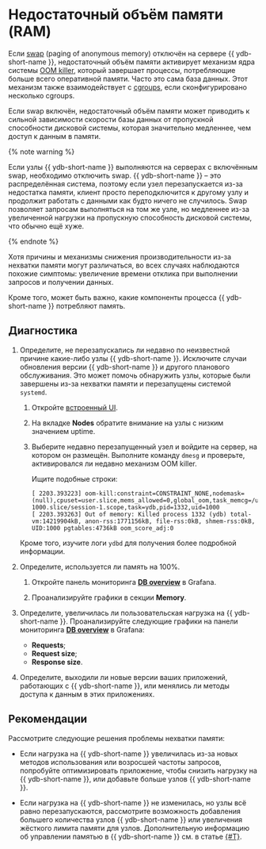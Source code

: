 # Недостаточный объём памяти (RAM)

Если [swap](https://en.wikipedia.org/wiki/Memory_paging#Unix_and_Unix-like_systems) (paging of anonymous memory) отключён на сервере {{ ydb-short-name }}, недостаточный объём памяти активирует механизм ядра системы [OOM killer](https://en.wikipedia.org/wiki/Out_of_memory), который завершает процессы, потребляющие больше всего оперативной памяти. Часто это сама база данных. Этот механизм также взаимодействует с [cgroups](https://en.wikipedia.org/wiki/Cgroups), если сконфигурировано несколько cgroups.

Если swap включён, недостаточный объём памяти может приводить к сильной зависимости скорости базы данных от пропускной способности дисковой системы, которая значительно медленнее, чем доступ к данным в памяти.

{% note warning %}

Если узлы {{ ydb-short-name }} выполняются на серверах с включённым swap, необходимо отключить swap. {{ ydb-short-name }} – это распределённая система, поэтому если узел перезапускается из-за недостатка памяти, клиент просто переподключится к другому узлу и продолжит работать с данными как будто ничего не случилось. Swap позволяет запросам выполняться на том же узле, но медленнее из-за увеличенной нагрузки на пропускную способность дисковой системы, что обычно ещё хуже.

{% endnote %}

Хотя причины и механизмы снижения производительности из-за нехватки памяти могут различаться, во всех случаях наблюдаются похожие симптомы: увеличение времени отклика при выполнении запросов и получении данных.

Кроме того, может быть важно, какие компоненты процесса {{ ydb-short-name }} потребляют память.

## Диагностика

1. Определите, не перезапускались ли недавно по неизвестной причине какие-либо узлы {{ ydb-short-name }}. Исключите случаи обновления версии {{ ydb-short-name }} и другого планового обслуживания. Это может помочь обнаружить узлы, которые были завершены из-за нехватки памяти и перезапущены системой `systemd`.

    1. Откройте [встроенный UI](../../../reference/embedded-ui/index.md).

    1. На вкладке **Nodes** обратите внимание на узлы с низким значением uptime.

    1. Выберите недавно перезапущенный узел и войдите на сервер, на котором он размещён. Выполните команду `dmesg` и проверьте, активировался ли недавно механизм OOM killer.

        Ищите подобные строки:

        ```plaintext
        [ 2203.393223] oom-kill:constraint=CONSTRAINT_NONE,nodemask=(null),cpuset=user.slice,mems_allowed=0,global_oom,task_memcg=/user.slice/user-1000.slice/session-1.scope,task=ydb,pid=1332,uid=1000
        [ 2203.393263] Out of memory: Killed process 1332 (ydb) total-vm:14219904kB, anon-rss:1771156kB, file-rss:0kB, shmem-rss:0kB, UID:1000 pgtables:4736kB oom_score_adj:0
        ```

    Кроме того, изучите логи `ydbd` для получения более подробной информации.


1. Определите, используется ли память на 100%.

    1. Откройте панель мониторинга **[DB overview](../../../reference/observability/metrics/grafana-dashboards.md#dboverview)** в Grafana.

    1. Проанализируйте графики в секции **Memory**.

1. Определите, увеличилась ли пользовательская нагрузка на {{ ydb-short-name }}. Проанализируйте следующие графики на панели мониторинга **[DB overview](../../../reference/observability/metrics/grafana-dashboards.md#dboverview)** в Grafana:

    - **Requests**;
    - **Request size**;
    - **Response size**.

1. Определите, выходили ли новые версии ваших приложений, работающих с {{ ydb-short-name }}, или менялись ли методы доступа к данным в этих приложениях.

## Рекомендации

Рассмотрите следующие решения проблемы нехватки памяти:

- Если нагрузка на {{ ydb-short-name }} увеличилась из-за новых методов использования или возросшей частоты запросов, попробуйте оптимизировать приложение, чтобы снизить нагрузку на {{ ydb-short-name }}, или добавьте больше узлов {{ ydb-short-name }}.

- Если нагрузка на {{ ydb-short-name }} не изменилась, но узлы всё равно перезапускаются, рассмотрите возможность добавления большего количества узлов {{ ydb-short-name }} или увеличения жёсткого лимита памяти для узлов. Дополнительную информацию об управлении памятью в {{ ydb-short-name }} см. в статье [{#T}](../../../reference/configuration/memory_controller_config.md).
